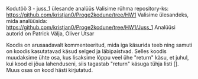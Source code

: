 Kodutöö 3 - juss_1 ülesande analüüs
Valisime rühma repository-ks: https://github.com/kristjan0/Proge2kodune/tree/HW1
Valisime ülesandeks, mida analüüsida: https://github.com/kristjan0/Proge2kodune/tree/HW1/Juss_1
Analüüsi autorid on Patrick Välja, Oliver Utsar

Koodis on arusaadavalt kommenteeritud, mida iga käsurida teeb ning samuti on koodis kasutatavad käsud selged ja läbipaistvad.
Selles koodis muudaksime ühte osa, kus lisaksime lõppu veel ühe "return" käsu, et juhul, kui kood ei jõua lahenduseni, siis tagastab "return" käsuga tühja listi []. Muus osas on kood hästi kirjutatud.
